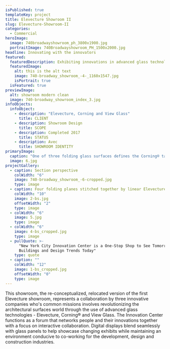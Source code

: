 ```yaml
---
isPublished: true
templateKey: project
title: Elevecture Showroom II
slug: Elevecture-Showroom-II
categories:
  - Commercial
heroImage:
  image: 740broadwayshowroom_ph_3800x1900.jpg
  portraitImage: 740Broadwayshowroom_PH_1500x2000.jpg
headline: Innovating with the innovators
featured:
  featuredDescription: Exhibiting innovations in advanced glass technologies
  featuredImage:
    alt: this is the alt text
    image: 740-broadway_showroom_-4-_1160x1547.jpg
    isPortrait: true
  isFeatured: true
previewImage:
  alt: showroom modern clean
  image: 740-broadway_showroom_index_3.jpg
infoObjects:
  infoObject:
    - description: "Elevecture, Corning and View Glass"
      title: CLIENT
    - description: Showroom Design
      title: SCOPE
    - description: Completed 2017
      title: STATUS
    - description: Avec
      title: SHOWROOM IDENTITY
primaryImage:
  caption: "One of three folding glass surfaces defines the Corning® table "
  image: 6.jpg
projectGallery:
  - caption: Section perspective
    colWidth: "6"
    image: 740-broadway_showroom_-6-cropped.jpg
    type: image
  - caption: Four folding planes stitched together by linear Elevecture lights
    colWidth: "10"
    image: 2-bs.jpg
    offsetWidth: "2"
    type: image
  - colWidth: "6"
    image: 5.jpg
    type: image
  - colWidth: "6"
    image: 4-bs_cropped.jpg
    type: image
  - pullQuote: >-
      "New York City Innovation Center is a One-Stop Shop to See Tomorrow's
      Buildings and Design Trends Today"
    type: quote
  - caption: ""
    colWidth: "12"
    image: 1-bs_cropped.jpg
    offsetWidth: "0"
    type: image
---
```


This showroom, the re-conceptualized, relocated version of the first Elevecture showroom, represents a collaboration by three innovative companies who's common missions involves revolutionizing the architectural surfaces world through the use of advanced glass technologies - Elevecture, Corning® and View Glass. The Innovation Center functions as a forum that networks people and their innovations together with a focus on interactive collaboration. Digital displays blend seamlessly with glass panels to help showcase changing exhibits while maintaining an environment conducive to co-working for the development, design and construction industries.
